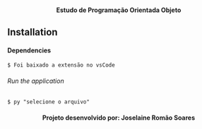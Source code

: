 
<h4 align="center">
Estudo de Programação Orientada Objeto
</h4>

## Installation

#### Dependencies
```
$ Foi baixado a extensão no vsCode
```

######  Run the application
```
$ py "selecione o arquivo"
```

<h4 align="center">
Projeto desenvolvido por: Joselaine Romão Soares
</h4>
